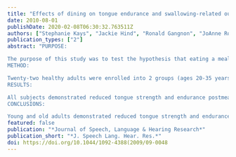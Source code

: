 ```yaml
---
title: "Effects of dining on tongue endurance and swallowing-related outcomes"
date: 2010-08-01
publishDate: 2020-02-08T06:30:32.763511Z
authors: ["Stephanie Kays", "Jackie Hind", "Ronald Gangnon", "JoAnne Robbins"]
publication_types: ["2"]
abstract: "PURPOSE:

The purpose of this study was to test the hypothesis that eating a meal reduces tongue strength and endurance in healthy old and young adults. It was predicted that older adults would show greater declines in tongue endurance while demonstrating higher perceived effort, longer meal durations, and clinical signs of swallowing difficulty.
METHOD:

Twenty-two healthy adults were enrolled into 2 groups (ages 20-35 years and ages 65-82 years; 5 males and 6 females each). Maximum tongue strength (Pmax) and endurance (duration 50% of Pmax could be maintained) were measured twice at baseline and once postmeal. Subjects consumed half of a bagel with peanut butter, carrot sticks, and milk between measures.
RESULTS:

All subjects demonstrated reduced tongue strength and endurance postmeal. Young adults showed a greater decline in anterior tongue endurance compared with older adults (p=.05). There was no evidence that changes in tongue strength, perceived effort, or meal duration varied by age or gender. The 3 oldest subjects reported the highest effort and displayed signs of difficulty swallowing while dining.
CONCLUSIONS:

Young and old adults demonstrated reduced tongue strength and endurance after dining, but younger subjects showed greater declines in anterior tongue endurance, whereas older adults exhibited signs of swallowing difficulty."
featured: false
publication: "*Journal of Speech, Language & Hearing Research*"
publication_short: "*J. Speech Lang. Hear. Res.*"
doi: https://doi.org/10.1044/1092-4388(2009/09-0048
---
```


